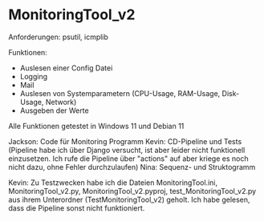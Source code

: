 # MonitoringTool_v2

Anforderungen: psutil, icmplib

Funktionen:
- Auslesen einer Config Datei
- Logging
- Mail
- Auslesen von Systemparametern (CPU-Usage, RAM-Usage, Disk-Usage, Network)
- Ausgeben der Werte

Alle Funktionen getestet in Windows 11 und Debian 11


Jackson: Code für Monitoring Programm
Kevin: CD-Pipeline und Tests (Pipeline habe ich über Django versucht, ist aber leider nicht funktionell einzusetzen. Ich rufe die Pipeline über "actions" auf aber kriege es noch nicht dazu, ohne Fehler durchzulaufen)
Nina: Sequenz- und Struktogramm

Kevin: Zu Testzwecken habe ich die Dateien MonitoringTool.ini, MonitoringTool_v2.py, MonitoringTool_v2.pyproj, test_MonitoringTool_v2.py aus ihrem Unterordner (TestMonitoringTool_v2) geholt. Ich habe gelesen, dass die Pipeline sonst nicht funktioniert. 
